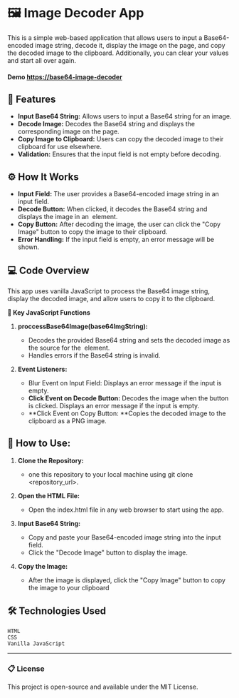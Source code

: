 # 🖼️ Image Decoder App

This is a simple web-based application that allows users to input a Base64-encoded image string, decode it, display the image on the page, and copy the decoded image to the clipboard. Additionally, you can clear your values and start all over again. 

#### Demo [https://base64-image-decoder](https://base64-image-decoder.netlify.app/)

## 🔧 Features

- **Input Base64 String:** Allows users to input a Base64 string for an image.
- **Decode Image:** Decodes the Base64 string and displays the corresponding image on the page.
- **Copy Image to Clipboard:** Users can copy the decoded image to their clipboard for use elsewhere.
- **Validation:** Ensures that the input field is not empty before decoding.

## ⚙️ How It Works

- **Input Field:** The user provides a Base64-encoded image string in an input field.
- **Decode Button:** When clicked, it decodes the Base64 string and displays the image in an <img> element.
- **Copy Button:** After decoding the image, the user can click the "Copy Image" button to copy the image to their clipboard.
- **Error Handling:** If the input field is empty, an error message will be shown.

## 💻 Code Overview

This app uses vanilla JavaScript to process the Base64 image string, display the decoded image, and allow users to copy it to the clipboard.

**🔑 Key JavaScript Functions**

1. **proccessBase64Image(base64ImgString):**

   - Decodes the provided Base64 string and sets the decoded image as the source for the <img> element.
   - Handles errors if the Base64 string is invalid.

2. **Event Listeners:**
   - Blur Event on Input Field: Displays an error message if the input is empty.
   - **Click Event on Decode Button:** Decodes the image when the button is clicked. Displays an error message if the input is empty.
   - **Click Event on Copy Button: **Copies the decoded image to the clipboard as a PNG image.

## 📝 How to Use:

1. **Clone the Repository:**

   - one this repository to your local machine using git clone <repository_url>.

2. **Open the HTML File:**

   - Open the index.html file in any web browser to start using the app.

3. **Input Base64 String:**
   - Copy and paste your Base64-encoded image string into the input field.
   - Click the "Decode Image" button to display the image.
4. **Copy the Image:**
   - After the image is displayed, click the "Copy Image" button to copy the image to your clipboard

## 🛠️ Technologies Used

    HTML
    CSS
    Vanilla JavaScript

---

### 📋 License

This project is open-source and available under the MIT License.
